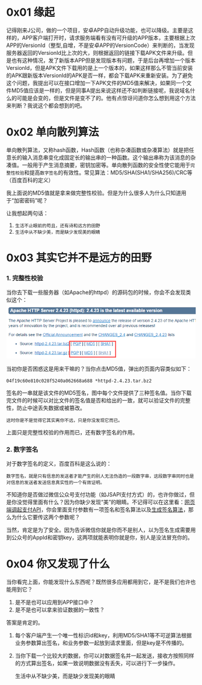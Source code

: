 # 0x01 缘起
记得刚来J公司，做的一个项目，安卓APP自动升级功能，也可以降级。主要是这样的，APP客户端打开时，请求服务端看有没有可升级的APP版本，主要根据上次APP的VersionId（整型,自增，不是安卓APP的VersionCode）来判断的，当发现服务器返回的VersionId比上次的大，则根据返回的链接下载APK文件来升级。但是也有这种情况，发了新版本APP但是发现版本有问题，于是后台再增加一个版本VersionId，但是APK文件下载用的是上一个版本的，如果这样那么不管当前安装的APK跟新版本VersionId的APK是否一样，都会下载APK来重新安装。为了避免这个问题，我提出可以在接口增加一下APK文件的MD5值来解决，如果同一个文件MD5值应该是一样的，但是同事A提出来说这样还不如判断链接呢，我说域名什么的可能是会变的，但是文件是变不了的。他有点惊讶问道你怎么想到用这个方法来判断？我说这个都会想到的吧。
# 0x02 单向散列算法
单向散列算法，又称hash函数，Hash函数（也称杂凑函数或杂凑算法）就是把任意长的输入消息串变化成固定长的输出串的一种函数。这个输出串称为该消息的杂凑值。一般用于产生消息摘要，密钥加密等。单向散列函数的安全性使它能用于`完整性校验`和提高`数字签名`的有效性。常见算法：MD5/SHA(SHA1/SHA256)/CRC等（百度百科的定义）


我上面说的MD5值就是拿来做完整性校验。但是为什么很多人为什么只知道用于“加密密码”呢？

让我想起两句话：

1. `生活不止眼前的苟且，还有诗和远方的田野`
2. `生活中从不缺少美，而是缺少发现美的眼睛`

# 0x03 其实它并不是远方的田野
### 1. 完整性校验

当你去下载一些服务器（如Apache的httpd）的源码包的时候，你会不会发现类似这个：
![image](https://raw.githubusercontent.com/iam2c/blog/master/assets/img20161201113047.png)

当初你是否困惑这是用来干嘛的？当你点击MD5值，弹出的页面内容类似如下：

    04f19c60e810c028f5240a062668a688 *httpd-2.4.23.tar.bz2

签名的一串就是该文件的MD5签名，图中每个文件提供了三种签名值。当你下载完文件的时候可以对比文件的签名值是否和给出的一致，就可以验证文件的完整性，防止中途丢失数据或被篡改。

    这时你是不是觉得它其实离你不远，只是你没发现它而已。

上面只是完整性校验的作用而已，还有数字签名的作用。
### 2. 数字签名
对于数字签名的定义，百度百科是这么说的：

    数字签名，就是只有信息的发送者才能产生的别人无法伪造的一段数字串，这段数字串同时也是对信息的发送者发送信息真实性的一个有效证明。
    
不知道你是否做过微信公众号支付功能（如JSAPI支付方式）的，也许你做过，但是你没觉得里面有什么？因为你缺少发现“美”的眼睛。不记得可以在这里看：[网页端调起支付API](https://pay.weixin.qq.com/wiki/doc/api/jsapi.php?chapter=7_7)，你会里面支付参数有一项签名和签名算法以及[生成签名算法](https://pay.weixin.qq.com/wiki/doc/api/jsapi.php?chapter=4_3)，那么为什么它要传这两个参数呢？

当然，肯定是为了安全。因为告诉微信你就是你而不是别人，以为签名生成需要用到公众号的AppId和密钥key，这两项就能表明你就是你，别人是没法冒充你的。

# 0x04 你又发现了什么
当你看完上面，你能发现什么东西呢？既然很多应用都用到它，是不是我们也许也能用到它？

1. 是不是也可以应用到APP接口中？
2. 是不是也可以拿来验证数据的一致性？

答案是肯定的。

1. 每个客户端产生一个唯一性标识id和key，利用MD5/SHA1等不可逆算法根据业务参数算出签名，和业务参数一起放到请求里面，但是key是不传播的。
2. 当你下载一个比较大的数据，你可以对数据签名并一起发送，接收方按照同样的方式算出签名，如果一致说明数据没有丢失，可以进行下一步操作。

    生活中从不缺少美，而是缺少发现美的眼睛

